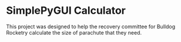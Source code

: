 # SimplePyGUI Calculator
<p>This project was designed to help the recovery committee for Bulldog Rocketry calculate the size of parachute that they need.</p>
